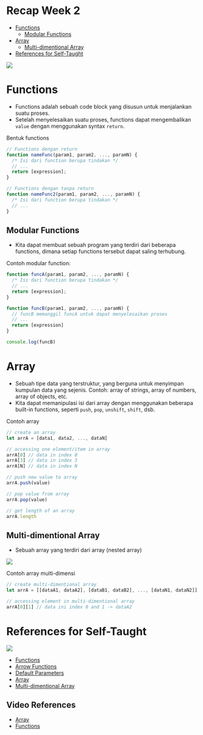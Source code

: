 # Recap Week 2

- [Functions](#functions)
  - [Modular Functions](#modular-functions)
- [Array](#array)
  - [Multi-dimentional Array](#multi-dimentional-array)
- [References for Self-Taught](#references-for-self-taught)

![](https://media1.giphy.com/media/lzz3B3xLZluuY/giphy.gif?cid=ecf05e472v17qjebjeg8yz8t25ux5rp6p7n5xmnh8hhy065w&rid=giphy.gif&ct=g)

# Functions

- Functions adalah sebuah code block yang disusun untuk menjalankan suatu proses.
- Setelah menyelesaikan suatu proses, functions dapat mengembalikan `value` dengan menggunakan syntax `return`.

Bentuk functions

```js
// Functions dengan return
function nameFunc(param1, param2, ..., paramN) {
  /* Isi dari function berupa tindakan */
  // ...
  return [expression];
}

// Functions dengan tanpa return
function nameFunc2(param1, param2, ..., paramN) {
  /* Isi dari function berupa tindakan */
  // ...
}
```

## Modular Functions

- Kita dapat membuat sebuah program yang terdiri dari beberapa functions, dimana setiap functions tersebut dapat saling terhubung.

Contoh modular function:

```js
function funcA(param1, param2, ..., paramN) {
  /* Isi dari function berupa tindakan */
  // ...
  return [expression];
}

function funcB(param1, param2, ..., paramN) {
  // funcB memanggil funcA untuk dapat menyelesaikan proses
  // ...
  return [expression]
}

console.log(funcB)
```

# Array

- Sebuah tipe data yang terstruktur, yang berguna untuk menyimpan kumpulan data yang sejenis. Contoh: array of strings, array of numbers, array of objects, etc.
- Kita dapat memanipulasi isi dari array dengan menggunakan beberapa built-in functions, seperti `push`, `pop`, `unshift`, `shift`, dsb.

Contoh array

```js
// create an array
let arrA = [data1, data2, ..., dataN]

// accessing one element/item in array
arrA[0] // data in index 0
arrA[3] // data in index 3
arrA[N] // data in index N

// push new value to array
arrA.push(value)

// pop value from array
arrA.pop(value)

// get length of an array
arrA.length
```

## Multi-dimentional Array

- Sebuah array yang terdiri dari array (nested array)

![](https://media0.giphy.com/media/lXu72d4iKwqek/giphy.gif?cid=ecf05e47cqktbb7eabmkvuggvlflafdl59ubb4zdhcilz2bj&rid=giphy.gif&ct=g)

Contoh array multi-dimensi

```js
// create multi-dimentional array
let arrA = [[dataA1, dataA2], [dataB1, dataB2], ..., [dataN1, dataN2]]

// accessing element in multi-dimentional array
arrA[0][1] // data ini index 0 and 1 -> dataA2
```

# References for Self-Taught

![](https://media2.giphy.com/media/j1Xyt3DHfJcmk/200.webp?cid=ecf05e47212x7wjpd6cexz5ccj1hmfvpym003js8cwknf6vl&rid=200.webp&ct=g)

- [Functions](https://developer.mozilla.org/en-US/docs/Web/JavaScript/Guide/Functions)
- [Arrow Functions](https://developer.mozilla.org/en-US/docs/Web/JavaScript/Reference/Functions/Arrow_functions)
- [Default Parameters](https://developer.mozilla.org/en-US/docs/Web/JavaScript/Reference/Functions/Default_parameters)
- [Array](https://developer.mozilla.org/en-US/docs/Web/JavaScript/Reference/Global_Objects/Array)
- [Multi-dimentional Array](https://www.geeksforgeeks.org/javascript-multidimensional-array/)

## Video References

- [Array](https://drive.google.com/drive/folders/1t_7rAu9Nt4ZJBJjXftglIZJQZET2D-vi)
- [Functions](https://www.youtube.com/watch?v=gigtS_5KOqo)
